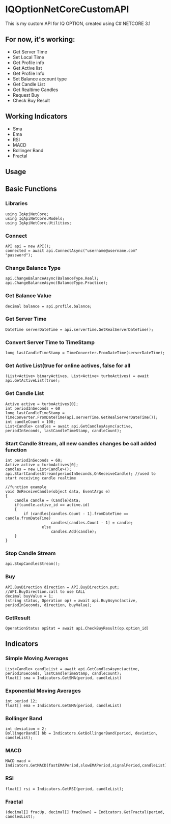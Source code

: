 # IQOptionNetCoreCustomAPI
This is my custom API for IQ OPTION, created using C# NETCORE 3.1
## For now, it's working:
* Get Server Time
* Set Local Time
* Get Profile info
* Get Active list
* Get Profile Info
* Set Balance account type
* Get Candle List
* Get Realtime Candles
* Request Buy
* Check Buy Result
## Working Indicators
* Sma
* Ema
* RSI
* MACD
* Bollinger Band
* Fractal
## Usage
## Basic Functions

### Libraries
```
using IqApiNetCore;
using IqApiNetCore.Models;
using IqApiNetCore.Utilities;
```
### Connect
```
API api = new API();
connected = await api.ConnectAsync("username@username.com" "password");
```
### Change Balance Type
```
api.ChangeBalanceAsync(BalanceType.Real);
api.ChangeBalanceAsync(BalanceType.Practice);
```
### Get Balance Value
```
decimal balance = api.profile.balance;
```
### Get Server Time
```
DateTime serverDateTime = api.serverTime.GetRealServerDateTime();
```
### Convert Server Time to TimeStamp
```
long lastCandleTimeStamp = TimeConverter.FromDateTime(serverDateTime);
```
### Get Active List(true for online actives, false for all
```
(List<Active> binaryActives, List<Active> turboActives) = await api.GetActiveList(true);
```
### Get Candle List
```
Active active = turboActives[0];
int periodInSeconds = 60
long lastCandleTimeStamp = TimeConverter.FromDateTime(api.serverTime.GetRealServerDateTime());
int candleCount = 100;
List<Candle> candles = await api.GetCandlesAsync(active, periodInSeconds, lastCandleTimeStamp, candleCount);
```
### Start Candle Stream, all new candles changes be call added function
```
int periodInSeconds = 60;
Active active = turboActives[0];
candles = new List<Candle>();
api.StartCandlesStream(periodInSeconds,OnReceiveCandle); //used to start receiving candle realtime

//function example
void OnReceiveCandle(object data, EventArgs e)
{  
	Candle candle = (Candle)data;	
	if(candle.active_id == active.id)
	{
		if (candles[candles.Count - 1].fromDateTime == candle.fromDateTime)
                    candles[candles.Count - 1] = candle;
                else
                    candles.Add(candle);
	}
}

```
### Stop Candle Stream
```
api.StopCandlesStream();

```
### Buy
```
API.BuyDirection direction = API.BuyDirection.put;  //API.BuyDirection.call to use CALL
decimal buyValue = 1;
(string status, Operation op) = await api.BuyAsync(active, periodInSeconds, direction, buyValue);
```
### GetResult
```
OperationStatus opStat = await api.CheckBuyResult(op.option_id)
```

## Indicators
### Simple Moving Averages
```
List<Candle> candleList = await api.GetCandlesAsync(active, periodInSeconds, lastCandleTimeStamp, candleCount);
float[] sma = Indicators.GetSMA(period, candleList)
```
### Exponential Moving Averages
```
int period 12;
float[] ema = Indicators.GetEMA(period, candleList)
```
### Bollinger Band
```
int deviation = 2;
BollingerBand[] bb = Indicators.GetBollingerBand(period, deviation, candleList);
```
### MACD
```
MACD macd = Indicators.GetMACD(fastEMAPeriod,slowEMAPeriod,signalPeriod,candleList);
```
### RSI
```
float[] rsi = Indicators.GetRSI(period, candleList);
```
### Fractal
```
(decimal[] fracUp, decimal[] fracDown) = Indicators.GetFractal(period, candlesList);
```
```
